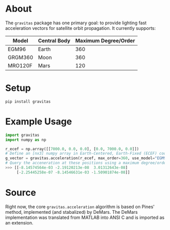 # About

The `gravitas` package has one primary goal: to provide lighting fast acceleration vectors for satellite orbit propagation. It currently supports:

| **Model** | **Central Body** | **Maximum Degree/Order** |
|-----------|------------------|--------------------------|
| EGM96     | Earth            | 360                      |
| GRGM360   | Moon             | 360                      |
| MRO120F   | Mars             | 120                      |

# Setup

`pip install gravitas`

# Example Usage

```python
import gravitas
import numpy as np

r_ecef = np.array([[7000.0, 0.0, 0.0], [0.0, 7000.0, 0.0]]) 
# Define an [nx3] numpy array in Earth-Centered, Earth-Fixed (ECEF) coordinates [km]
g_vector = gravitas.acceleration(r_ecef, max_order=360, use_model="EGM96") 
# Query the acceneration at these positions using a maximum degree/order of 360 and the EGM96 Earth gravity model
>>> [[-8.14574564e-03 -2.19120213e-08  3.01312643e-08]
     [-2.25445258e-07 -8.14546631e-03 -1.50901874e-08]]

```

# Source

Right now, the core `gravitas.acceleration` algorithm is based on Pines' method, implemented (and stabalized) by DeMars. The DeMars implementation was translated from MATLAB into ANSI C and is imported as an extension.
